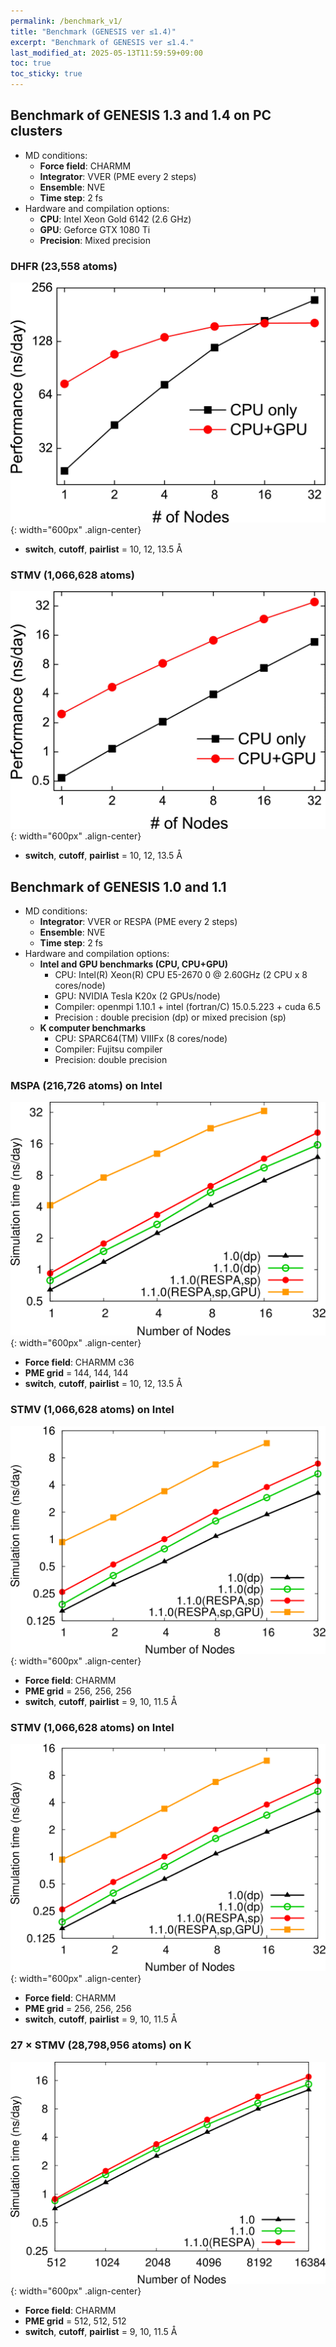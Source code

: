 ```yaml
---
permalink: /benchmark_v1/
title: "Benchmark (GENESIS ver ≤1.4)"
excerpt: "Benchmark of GENESIS ver ≤1.4."
last_modified_at: 2025-05-13T11:59:59+09:00
toc: true
toc_sticky: true
---
```





## Benchmark of GENESIS 1.3 and 1.4 on PC clusters

- MD conditions:
    - **Force field**: CHARMM
    - **Integrator**: VVER (PME every 2 steps)
    - **Ensemble**: NVE
    - **Time step**: 2 fs
- Hardware and compilation options:
    - **CPU**: Intel Xeon Gold 6142 (2.6 GHz)
    - **GPU**: Geforce GTX 1080 Ti
    - **Precision**: Mixed precision

### DHFR (23,558 atoms) 

![](/assets/images/2019_06_dhfr_charmm-1.jpg){: width="600px" .align-center}
- **switch**, **cutoff**, **pairlist** = 10, 12, 13.5 Å 


### STMV (1,066,628 atoms) 

![](/assets/images/2019_06_stmv_charmm.jpg){: width="600px" .align-center}
- **switch**, **cutoff**, **pairlist** = 10, 12, 13.5 Å 


##  Benchmark of GENESIS 1.0 and 1.1

- MD conditions:
    - **Integrator**: VVER or RESPA (PME every 2 steps)
    - **Ensemble**: NVE
    - **Time step**: 2 fs
- Hardware and compilation options:
    - **Intel and GPU benchmarks (CPU, CPU+GPU)**
        - CPU: Intel(R) Xeon(R) CPU E5-2670 0 @ 2.60GHz (2 CPU x 8 cores/node)
        - GPU: NVIDIA Tesla K20x (2 GPUs/node)
        - Compiler: openmpi 1.10.1 + intel (fortran/C) 15.0.5.223 + cuda 6.5
        - Precision : double precision (dp) or mixed precision (sp)
    - **K computer benchmarks**
        - CPU: SPARC64(TM) VIIIFx (8 cores/node)
        - Compiler: Fujitsu compiler
        - Precision: double precision

### MSPA (216,726 atoms) on Intel

![](/assets/images/2016_02_uun_NVE.png){: width="600px" .align-center}
- **Force field**: CHARMM c36
- **PME grid** = 144, 144, 144
- **switch**, **cutoff**, **pairlist** = 10, 12, 13.5 Å 

### STMV (1,066,628 atoms) on Intel

![](/assets/images/2016_02_stmv_NVE.png){: width="600px" .align-center}
- **Force field**: CHARMM
- **PME grid** = 256, 256, 256
- **switch**, **cutoff**, **pairlist** = 9, 10, 11.5 Å 

### STMV (1,066,628 atoms) on Intel

![](/assets/images/2016_02_stmv_NVE.png){: width="600px" .align-center}
- **Force field**: CHARMM
- **PME grid** = 256, 256, 256
- **switch**, **cutoff**, **pairlist** = 9, 10, 11.5 Å 

### 27 × STMV (28,798,956 atoms) on K

![](/assets/images/2016_02_stmv27_K_NVE.png){: width="600px" .align-center}
- **Force field**: CHARMM
- **PME grid** = 512, 512, 512
- **switch**, **cutoff**, **pairlist** = 9, 10, 11.5 Å 

